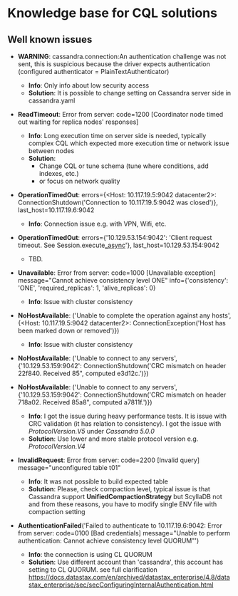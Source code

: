 # Knowledge base for CQL solutions

## Well known issues

 - **WARNING**: cassandra.connection:An authentication challenge was not sent, this is suspicious because the driver expects authentication (configured authenticator = PlainTextAuthenticator)
   - **Info**: Only info about low security access 
   - **Solution**: It is possible to change setting on Cassandra server side in cassandra.yaml
   

 - **ReadTimeout**: Error from server: code=1200 [Coordinator node timed out waiting for replica nodes' responses]
   - **Info**: Long execution time on server side is needed, typically complex CQL which expected more execution time or network issue between nodes
   - **Solution**: 
     - Change CQL or tune schema (tune where conditions, add indexes, etc.)
     - or focus on network quality


 - **OperationTimedOut**: errors={<Host: 10.117.19.5:9042 datacenter2>: ConnectionShutdown('Connection to 10.117.19.5:9042 was closed')}, last_host=10.117.19.6:9042
   - **Info**: Connection issue e.g. with VPN, Wifi, etc. 


 - **OperationTimedOut**: errors={'10.129.53.154:9042': 'Client request timeout. See Session.execute[_async](timeout)'}, last_host=10.129.53.154:9042
   - TBD.


 - **Unavailable**: Error from server: code=1000 [Unavailable exception] message=\"Cannot achieve consistency level ONE\" info={'consistency': 'ONE', 'required_replicas': 1, 'alive_replicas': 0}
   - **Info**: Issue with cluster consistency

    
 - **NoHostAvailable**: ('Unable to complete the operation against any hosts', {<Host: 10.117.19.5:9042 datacenter2>: ConnectionException('Host has been marked down or removed')})
   - **Info**: Issue with cluster consistency


 - **NoHostAvailable**: ('Unable to connect to any servers', {'10.129.53.159:9042': ConnectionShutdown('CRC mismatch on header 22f840. Received 85\", computed e3d12c.')})
 - **NoHostAvailable**: ('Unable to connect to any servers', {'10.129.53.159:9042': ConnectionShutdown('CRC mismatch on header 718a02. Received 85a8\", computed a7811f.')})
   - **Info**: I got the issue during heavy performance tests. It is issue with CRC validation
     (it has relation to consistency). I got the issue with _ProtocolVersion.V5_ under _Cassandra 5.0.0_
   - **Solution**: Use lower and more stable protocol version e.g. _ProtocolVersion.V4_


 - **InvalidRequest**: Error from server: code=2200 [Invalid query] message=\"unconfigured table t01\"
   - **Info**: It was not possible to build expected table
   - **Solution**: Please, check compaction level, typical issue is that Cassandra support **UnifiedCompactionStrategy** 
     but ScyllaDB not and from these reasons, you have to modify single ENV file 
     with compaction setting


 - **AuthenticationFailed**('Failed to authenticate to 10.117.19.6:9042: Error from server: code=0100 [Bad credentials] message="Unable to perform authentication: Cannot achieve consistency level QUORUM"')
   - **Info**: the connection is using CL QUORUM
   - **Solution**: Use different account than 'cassandra', this account has setting to CL QUORUM.
     see full clarification https://docs.datastax.com/en/archived/datastax_enterprise/4.8/datastax_enterprise/sec/secConfiguringInternalAuthentication.html